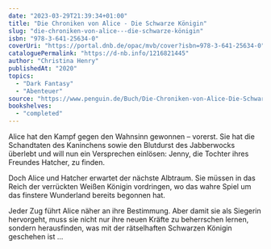```yaml
---
date: "2023-03-29T21:39:34+01:00"
title: "Die Chroniken von Alice - Die Schwarze Königin"
slug: "die-chroniken-von-alice---die-schwarze-königin"
isbn: "978-3-641-25634-0"
coverUri: "https://portal.dnb.de/opac/mvb/cover?isbn=978-3-641-25634-0"
cataloguePermalink: "https://d-nb.info/1216821445"
author: "Christina Henry"
publishedAt: "2020"
topics:
  - "Dark Fantasy"
  - "Abenteuer"
source: "https://www.penguin.de/Buch/Die-Chroniken-von-Alice-Die-Schwarze-Koenigin/Christina-Henry/Penhaligon/e567147.rhd"
bookshelves:
  - "completed"
---
```

Alice hat den Kampf gegen den Wahnsinn gewonnen – vorerst. Sie hat die 
Schandtaten des Kaninchens sowie den Blutdurst des Jabberwocks überlebt und will 
nun ein Versprechen einlösen: Jenny, die Tochter ihres Freundes Hatcher, zu 
finden.

Doch Alice und Hatcher erwartet der nächste Albtraum. Sie müssen in das Reich 
der verrückten Weißen Königin vordringen, wo das wahre Spiel um das finstere 
Wunderland bereits begonnen hat.

Jeder Zug führt Alice näher an ihre Bestimmung. Aber damit sie als Siegerin 
hervorgeht, muss sie nicht nur ihre neuen Kräfte zu beherrschen lernen, sondern 
herausfinden, was mit der rätselhaften Schwarzen Königin geschehen ist ...